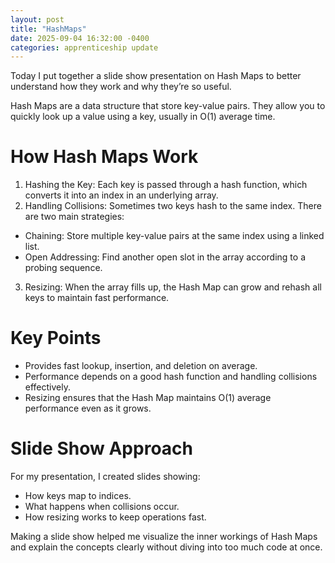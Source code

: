 ```yaml
---
layout: post
title: "HashMaps"
date: 2025-09-04 16:32:00 -0400
categories: apprenticeship update
---
```


Today I put together a slide show presentation on Hash Maps to better understand
how they work and why they’re so useful.

Hash Maps are a data structure that store key-value pairs. They allow you to
quickly look up a value using a key, usually in O(1) average time.

# How Hash Maps Work

1. Hashing the Key: Each key is passed through a hash function, which converts
   it into an index in an underlying array.
2. Handling Collisions: Sometimes two keys hash to the same index. There are
   two main strategies:

- Chaining: Store multiple key-value pairs at the same index using a linked list.
- Open Addressing: Find another open slot in the array according to a probing
  sequence.

3. Resizing: When the array fills up, the Hash Map can grow and rehash all keys
   to maintain fast performance.

# Key Points

- Provides fast lookup, insertion, and deletion on average.
- Performance depends on a good hash function and handling collisions effectively.
- Resizing ensures that the Hash Map maintains O(1) average performance even as
  it grows.

# Slide Show Approach

For my presentation, I created slides showing:

- How keys map to indices.
- What happens when collisions occur.
- How resizing works to keep operations fast.

Making a slide show helped me visualize the inner workings of Hash Maps and
explain the concepts clearly without diving into too much code at once.